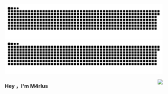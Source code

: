 ![github contribution grid snake animation](https://raw.githubusercontent.com/don-cryptus/don-cryptus/output/github-contribution-grid-snake-dark.svg#gh-dark-mode-only)![github contribution grid snake animation](https://raw.githubusercontent.com/don-cryptus/don-cryptus/output/github-contribution-grid-snake.svg#gh-light-mode-only)


<img align="right" src="https://github-readme-stats.vercel.app/api?username=M4rlus&show_icons=true&icon_color=CE1D2D&text_color=718096&bg_color=00000000&hide_title=true&hide_border=true" />

### Hey ，I'm M4rlus 
